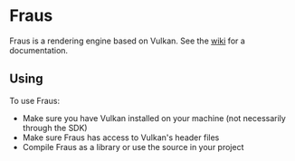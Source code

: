 # Fraus

Fraus is a rendering engine based on Vulkan.
See the [wiki](https://github.com/alexisrdt/Fraus/wiki) for a documentation.

## Using

To use Fraus:
- Make sure you have Vulkan installed on your machine (not necessarily through the SDK)
- Make sure Fraus has access to Vulkan's header files
- Compile Fraus as a library or use the source in your project
